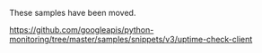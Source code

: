 These samples have been moved.

https://github.com/googleapis/python-monitoring/tree/master/samples/snippets/v3/uptime-check-client
